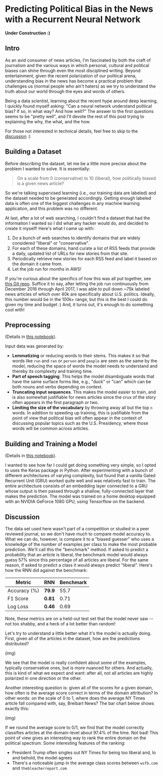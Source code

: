 # Predicting Political Bias in the News with a Recurrent Neural Network

__Under Construction :)__

## Intro

As an avid consumer of news articles, I'm fascinated by both the craft of journalism and the various ways in which personal, cultural and political biases can shine through even the most disciplined writing.  Beyond entertainment, given the recent polarization of our political arena, understanding bias in the news has become a practical problem that challenges us (normal people who ain't haters) as we try to understand the truth about our world through the eyes and words of others.

Being a data scientist, learning about the recent hype around deep learning, I quickly found myself asking:  "Can a neural network understand political bias?  If so, in what way?  And how well?"  The answer to the first questions seems to be "pretty well", and I'll devote the rest of this post trying to explaining the why, the what, and the how.

For those not interested in technical details, feel free to skip to the [discussion](#Discussion) :)

## Building a Dataset

Before describing the dataset, let me be a little more precise about the problem I wanted to solve.  It is essentially:

> On a scale from 0 (conservative) to 10 (liberal), how politically biased is a given news article?

So we're talking supervised learning (i.e., our training data are labeled) and the dataset needed to be generated accordingly.  Getting enough labeled data is often one of the biggest challenges in any machine learning application, and this problem was no different.  

At last, after a lot of web searching, I couldn't find a dataset that had the information I wanted so I did what any hacker would do, and decided to create it myself!  Here's what I came up with:

1. Do a bunch of web searches to identify domains that are widely considered "liberal" or "conservative".
1. For each of these domains, hand curate a list of RSS feeds that provide a daily, updated list of URLs for new stories from that site.
1. Periodically retrieve new stories for each RSS feed and label it based on the domain it came from.
1. Let the job run for months in AWS!

If you're curious about the specifics of how this was all put together, see [this Git repo](https://github.com/davebiagioni/news-crawler).  Suffice it to say, after letting the job run continuously from December 2016 through April 2017, I was able to pull down ~75k labeled news articles of which over 40k are specifically about U.S. politics.  Ideally, this number would be in the 100k+ range, but this is the best I could do given my time and budget :)  And, it turns out, it's enough to do something cool with!

## Preprocessing

(Details in [this notebook](https://github.com/davebiagioni/news-classifier-tmp/blob/master/news-classifier/1-preproc.ipynb)).

Input data was generated by:

- __Lemmatizing__ or reducing words to their stems.  This makes it so that words like `run` and `ran` or `person` and `people` are seen as the same by the model, reducing the space of words the model needs to understand and thereby its complexity and training time.
- __Part of speech tagging__.  This helps the model disambiguate words that have the same surface forms like, e.g., "duck" or "can" which can be both nouns and verbs depending on context.
- __Truncating input sequences__.  This makes the model easier to train, and is also somewhat justifiable for news articles since the crux of the story often appears in the first paragraph or two.
- __Limiting the size of the vocabulary__ by throwing away all but the top `n` words.  In addition to speeding up training, this is justifiable from the point of view that political bias will often appear in the context of discussing popular topics such as the U.S. Presidency, where those words will be common across articles.

## Building and Training a Model

(Details in [this notebook](https://github.com/davebiagioni/news-classifier-tmp/blob/master/news-classifier/2-classify.ipynb)).

I wanted to see how far I could get doing something very simple, so I opted to uses the Keras package in Python.  After experimenting with a bunch of different architectures of varying complexity, but found that a vanilla Gated Recurrent Unit (GRU) worked quite well and was relatively fast to train.  The entire architecture consists of an embedding layer connected to a GRU whose output is then passed through a shallow, fully-connected layer that makes the prediction.  The model was trained on a home desktop equipped with an NVIDIA GeForce 1080 GPU, using Tensorflow on the backend.  


## Discussion

The data set used here wasn't part of a competition or studied in a peer reviewed journal, so we don't have much to compare model accuracy to.  What we can do, however, is compare it to a "biased guesser" who uses a knowledge of the number of examples per class to make the most probable prediction.  We'll call this the "benchmark" method.    If asked to predict a probability that an article is liberal, the benchmark model would always guess 57% since this percentage of all articles are liberal.  For the same reason, if asked to predict a class it would always predict "liberal".  Here's how the RNN did against the benchmark:

| Metric        | RNN           |  Benchmark  |
| ------------- |-------------| ----- |
| Accuracy (%) | __79.9__ | 55.7 |
| F1 Score | __0.81__ | 0.71 |
| Log Loss | __0.46__ | 0.69 | 

Note, these metrics are on a held-out test set that the model never saw -- not too shabby, and a heck of a lot better than random!

Let's try to understand a little better what it's the model is actually doing.  First, given all of the articles in the dataset, how are the predictions distributed?

(img)

We see that the model is really confident about some of the examples, typically conservative ones, but is more nuanced for others.  And actually, this is kind of what we expect and want: after all, not all articles are highly polarized in one direction or the other.

Another interesting question is:  given all of the scores for a given domain, how often is the average score correct in terms of the domain attribution?  In other words:  on the scale of 0 to 1, where does the average NY Times article fall compared with, say, Breibart News?  The bar chart below shows exactly this:

(img)

If we round the average score to 0/1, we find that the model correctly classifies articles at the domain-level about 97.4% of the time.  Not bad! This point of view gives an interesting way to rank the entire domain on the political spectrum.  Some interesting features of the ranking:

* President Trump often singles out NY Times for being too liberal and, lo and behold, the model agrees
* There's a noticeable jump in the average class scores between `wsfb.com` and `thebleacherreport.com`
